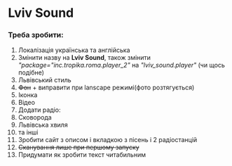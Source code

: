 Lviv Sound
======
### Треба зробити:

1. Локалізація українська та англійська
2. Змінити назву на **Lviv Sound**, також змінити *"package="inc.tropika.roma.player_2"*  на *"lviv_sound.player"* (чи щось подібне)
3. Львівський стиль
  1. <s>Фон</s> + виправити при lanscape режимі(фото розтягується)
  2. Іконка 
  3. Відео
4. Додати радіо: 
  1. Сковорода
  2. Львівська хвиля
  3. та інші
5. Зробити сайт з описом і вкладкою з пісень і 2 радіостанцій
6. <s>Сканування лише при першому запуску</s>
7. Придумати як зробити текст читабильним



